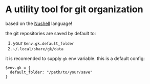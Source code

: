 # A utility tool for git organization

based on the [Nushell](https://www.nushell.sh/) language!

the git repositories are saved by default to:

1. your `$env.gk.default_folder`
2. `~/.local/share/gk/data`


it is recomended to supply `gk` env variable.
this is a default config:
```nushell
$env.gk = {
  default_folder: "/path/to/your/save"
}
```
